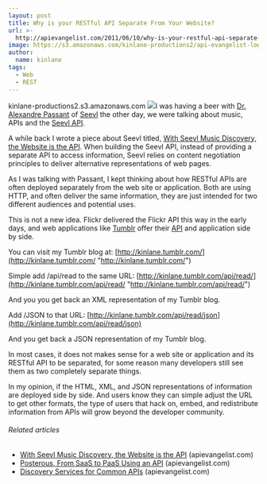 ```yaml
---
layout: post
title: Why is your RESTful API Separate From Your Website?
url: >-
  http://apievangelist.com/2011/06/10/why-is-your-restful-api-separate-from-your-website/
image: https://s3.amazonaws.com/kinlane-productions2/api-evangelist-logos/api-evangelist-butterfly-vertical.png
author:
  name: kinlane
tags:
  - Web
  - REST
---
```

kinlane-productions2.s3.amazonaws.com [![](http://kinlane-productions.s3.amazonaws.com/api-evangelist/seevl_logo1.png)](http://seevl.net/)I was having a beer with [Dr. Alexandre Passant](http://twitter.com/#!/terraces) of [Seevl](http://seevl.net/) the other day, we were talking about music, APIs and the [Seevl API](http://developers.seevl.net/).

A while back I wrote a piece about Seevl titled, [With Seevl Music Discovery, the Website is the API](http://apievangelist.com/2011/05/27/with-seevl-music-discovery-the-website-is-the-api/). When building the Seevl API, instead of providing a separate API to access information, Seevl relies on content negotiation principles to deliver alternative representations of web pages.

As I was talking with Passant, I kept thinking about how RESTful APIs are often deployed separately from the web site or application. Both are using HTTP, and often deliver the same information, they are just intended for two different audiences and potential uses.

This is not a new idea. Flickr delivered the Flickr API this way in the early days, and web applications like [Tumblr](http://www.tumblr.com/ "Tumblr") offer their [API](http://www.tumblr.com/docs/en/api "API") and application side by side.

You can visit my Tumblr blog at: [http://kinlane.tumblr.com/](http://kinlane.tumblr.com/ "http://kinlane.tumblr.com/")

Simple add /api/read to the same URL: [http://kinlane.tumblr.com/api/read/](http://kinlane.tumblr.com/api/read/ "http://kinlane.tumblr.com/api/read/")

And you you get back an XML representation of my Tumblr blog.

Add /JSON to that URL: [http://kinlane.tumblr.com/api/read/json](http://kinlane.tumblr.com/api/read/json)

And you get back a JSON representation of my Tumblr blog.

In most cases, it does not makes sense for a web site or application and its RESTful API to be separated, for some reason many developers still see them as two completely separate things.

In my opinion, if the HTML, XML, and JSON representations of information are deployed side by side. And users know they can simple adjust the URL to get other formats, the type of users that hack on, embed, and redistribute information from APIs will grow beyond the developer community.

###### Related articles

*   [With Seevl Music Discovery, the Website is the API](http://apievangelist.com/2011/05/27/with-seevl-music-discovery-the-website-is-the-api/) (apievangelist.com)
*   [Posterous, From SaaS to PaaS Using an API](http://apievangelist.com/2011/06/10/posterous-from-saas-to-paas-using-an-api/) (apievangelist.com)
*   [Discovery Services for Common APIs](http://apievangelist.com/2011/05/21/discovery-services-for-common-apis/) (apievangelist.com)